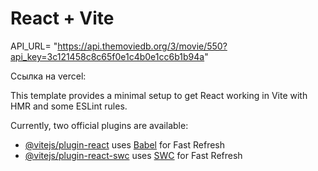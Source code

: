# React + Vite

API_URL= "https://api.themoviedb.org/3/movie/550?api_key=3c121458c8c65f0e1c4b0e1cc6b1b94a"

Ссылка на vercel: 

This template provides a minimal setup to get React working in Vite with HMR and some ESLint rules.

Currently, two official plugins are available:

- [@vitejs/plugin-react](https://github.com/vitejs/vite-plugin-react/blob/main/packages/plugin-react/README.md) uses [Babel](https://babeljs.io/) for Fast Refresh
- [@vitejs/plugin-react-swc](https://github.com/vitejs/vite-plugin-react-swc) uses [SWC](https://swc.rs/) for Fast Refresh
